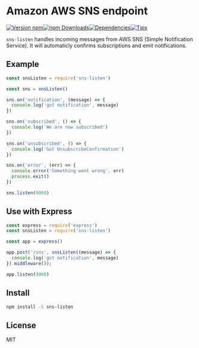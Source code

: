 # Amazon AWS SNS endpoint

[![Version npm](https://img.shields.io/npm/v/sns-listen.svg?style=flat-square)](https://www.npmjs.com/package/sns-listen)[![npm Downloads](https://img.shields.io/npm/dm/sns-listen.svg?style=flat-square)](https://www.npmjs.com/package/sns-listen)[![Dependencies](https://img.shields.io/david/tellnes/sns-listen.svg?style=flat-square)](https://david-dm.org/tellnes/sns-listen)[![Tips](http://img.shields.io/gratipay/tellnes.png?style=flat-square)](https://gratipay.com/~tellnes/)


`sns-listen` handles incoming messages from AWS SNS
(Simple Notification Service).
It will automaticly confirms subscriptions and emit notifications.


## Example

```js
const snsListen = require('sns-listen')

const sns = snsListen()

sns.on('notification', (message) => {
  console.log('got notification', message)
})

sns.on('subscribed', () => {
  console.log('We are now subscribed')
})

sns.on('unsubscribed', () => {
  console.log('Got UnsubscribeConfirmation')
})

sns.on('error', (err) => {
  console.error('Something went wrong', err)
  process.exit()
})

sns.listen(9000)
```


## Use with Express

```js
const express = require('express')
const snsListen = require('sns-listen')

const app = express()

app.post('/sns', snsListen((message) => {
  console.log('got notification', message)
}).middleware());

app.listen(9000)
```


## Install

```bash
npm install -S sns-listen
```


## License

MIT
